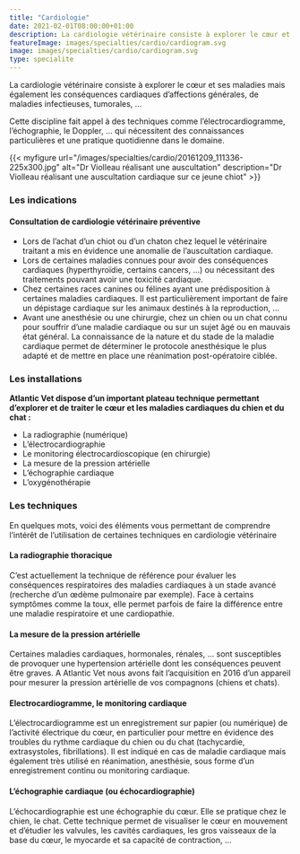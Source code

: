 ```yaml
---
title: "Cardiologie"
date: 2021-02-01T08:00:00+01:00
description: La cardiologie vétérinaire consiste à explorer le cœur et ses maladies mais également les conséquences cardiaques d’affections générales, de maladies infectieuses, tumorales, …
featureImage: images/specialties/cardio/cardiogram.svg
image: images/specialties/cardio/cardiogram.svg
type: specialite
---
```

La cardiologie vétérinaire consiste à explorer le cœur et ses maladies mais également les conséquences cardiaques d’affections générales, de maladies infectieuses, tumorales, …

Cette discipline fait appel à des techniques comme l’électrocardiogramme, l’échographie, le Doppler, … qui nécessitent des connaissances particulières et une pratique quotidienne dans le domaine.

    
{{< myfigure 
    url="/images/specialties/cardio/20161209_111336-225x300.jpg"
    alt="Dr Violleau réalisant une auscultation"
    description="Dr Violleau réalisant une auscultation cardiaque sur ce jeune chiot" >}}

### Les indications

#### Consultation de cardiologie vétérinaire préventive

* Lors de l’achat d’un chiot ou d’un chaton chez lequel le vétérinaire traitant a mis en évidence une anomalie de l’auscultation cardiaque.
* Lors de certaines maladies connues pour avoir des conséquences cardiaques (hyperthyroïdie, certains cancers, …) ou nécessitant des traitements pouvant avoir une toxicité cardiaque.
* Chez certaines races canines ou félines ayant une prédisposition à certaines maladies cardiaques. Il est particulièrement important de faire un dépistage cardiaque sur les animaux destinés à la reproduction,  …
* Avant une anesthésie ou une chirurgie, chez un chien ou un chat connu pour souffrir d’une maladie cardiaque ou sur un sujet âgé ou en mauvais état général. La connaissance de la nature et du stade de la maladie cardiaque permet de déterminer le protocole anesthésique le plus adapté et de mettre en place une réanimation post-opératoire ciblée.

### Les installations

**Atlantic Vet dispose d’un important plateau technique permettant d’explorer et de traiter le cœur et les maladies cardiaques du chien et du chat :**

* La radiographie (numérique)
* L’électrocardiographie
* Le monitoring électrocardioscopique (en chirurgie)
* La mesure de la pression artérielle
* L’échographie cardiaque
* L’oxygénothérapie

### Les techniques

En quelques mots, voici des éléments vous permettant de comprendre l’intérêt de l’utilisation de certaines techniques en cardiologie vétérinaire

#### La radiographie thoracique

C’est actuellement la technique de référence pour évaluer les conséquences respiratoires des maladies cardiaques à un stade avancé (recherche d’un œdème pulmonaire par exemple). Face à certains symptômes comme la toux, elle permet parfois de faire la différence entre une maladie respiratoire et une cardiopathie.

#### La mesure de la pression artérielle

Certaines maladies cardiaques, hormonales, rénales, … sont susceptibles de provoquer une hypertension artérielle dont les conséquences peuvent être graves. A Atlantic Vet nous avons fait l’acquisition en 2016 d’un appareil pour mesurer la pression artérielle de vos compagnons (chiens et chats).

#### Electrocardiogramme, le monitoring cardiaque

L’électrocardiogramme est un enregistrement sur papier (ou numérique) de l’activité électrique du cœur, en particulier pour mettre en évidence des troubles du rythme cardiaque du chien ou du chat (tachycardie, extrasystoles, fibrillations). Il est indiqué en cas de maladie cardiaque mais également très utilisé en réanimation, anesthésie, sous forme d’un enregistrement continu ou monitoring cardiaque.

#### L’échographie cardiaque (ou échocardiographie)

L’échocardiographie est une échographie du cœur. Elle se pratique chez le chien, le chat.  Cette technique permet de visualiser le cœur en mouvement et d’étudier les valvules, les cavités cardiaques, les gros vaisseaux de la base du cœur, le myocarde et sa capacité de contraction, …